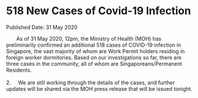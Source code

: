 <html>
    <meta http-equiv="Content-Type" content="text/html; charset=utf-8"/>
    <meta charset="utf-8"/>
    <title>518 New Cases of Covid-19 Infection</title>
    <body><h1>518 New Cases of Covid-19 Infection</h1>
    <p>Published Date: 31 May 2020</p> <p>&nbsp; &nbsp; &nbsp; &nbsp;As of 31 May 2020, 12pm, the Ministry of Health (MOH) has preliminarily confirmed an additional 518 cases of COVID-19 infection in Singapore, the vast majority of whom are Work Permit holders residing in foreign worker dormitories. Based on our investigations so far, there are three cases in the community, all of whom are Singaporeans/Permanent Residents. <br><br>2.&nbsp; &nbsp; &nbsp;We are still working through the details of the cases, and further updates will be shared via the MOH press release that will be issued tonight.</p> <p>&nbsp;</p></body>
</html>